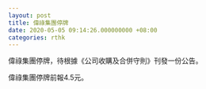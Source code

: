```yaml
---
layout: post
title: 偉祿集團停牌
date: 2020-05-05 09:14:26.000000000 +08:00
categories: rthk
---
```


偉祿集團停牌，待根據《公司收購及合併守則》刊發一份公告。

偉祿集團停牌前報4.5元。

